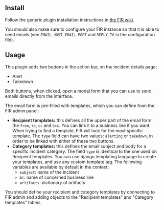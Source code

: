## Install

Follow the generic plugin installation instructions in [the FIR wiki](https://github.com/certsocietegenerale/FIR/wiki/Plugins).

You should also make sure to configure your FIR instance so that it is able to send emails (see `EMAIL_HOST`, `EMAIL_PORT` and `REPLY_TO` in the configuration file).

## Usage

This plugin adds two buttons in the action bar, on the incident details page:

* Alert
* Takedown

Both buttons, when clicked, open a modal form that you can use to send emails directly from the interface.

The email form is pre-filled with templates, which you can define from the FIR admin panel:

* **Recipient templates:** this defines all the upper part of the email form: the `from`, `to`, `cc` and `bcc`. You can link it to a business line if you want. When trying to find a template, FIR will look for the most specific template. The `type` field can have two values: `alerting` or `takedown`, in order to be linked with either of these two buttons.
* **Category templates:** this defines the email subject and body for a specific incident category. The field `type` is identical to the one used on Recipient templates. You can use django templating language to create your templates, and use any custom template tag. The following variables are available by default in the context:
  * `subject`: name of the incident
  * `bl`: name of concerned business line
  * `artifacts`: dictionary of artifacts

You should define your recipient and category templates by connecting to FIR admin and adding objects to the "Recipient templates" and "Category templates" tables.
